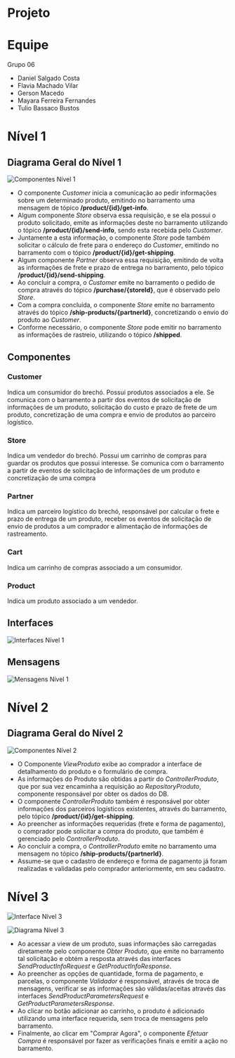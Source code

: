 # Projeto

# Equipe

Grupo 06
* Daniel Salgado Costa
* Flavia Machado Vilar
* Gerson Macedo
* Mayara Ferreira Fernandes
* Tulio Bassaco Bustos

# Nível 1

## Diagrama Geral do Nível 1

![Componentes Nível 1](images/n1-componentes.png)

* O componente _Customer_ inicia a comunicação ao pedir informações sobre um determinado produto, emitindo no barramento uma mensagem de tópico **/product/{id}/get-info**.
* Algum componente _Store_ observa essa requisição, e se ela possui o produto solicitado, emite as informações deste no barramento utilizando o tópico **/product/{id}/send-info**, sendo esta recebida pelo _Customer_.
* Juntamente a esta informação, o componente _Store_ pode também solicitar o cálculo de frete para o endereço do _Customer_, emitindo no barramento com o tópico **/product/{id}/get-shipping**.
* Algum componente _Partner_ observa essa requisição, emitindo de volta as informações de frete e prazo de entrega no barramento, pelo tópico **/product/{id}/send-shipping**.
* Ao concluir a compra, o _Customer_ emite no barramento o pedido de compra através do tópico **/purchase/{storeId}**, que é observado pelo _Store_.
* Com a compra concluída, o componente _Store_ emite no barramento através do tópico **/ship-products/{partnerId}**, concretizando o envio do produto ao _Customer_.
* Conforme necessário, o componente _Store_ pode emitir no barramento as informações de rastreio, utilizando o tópico **/shipped**.

## Componentes

### Customer

Indica um consumidor do brechó. Possui produtos associados a ele. Se comunica com o barramento a partir dos eventos de solicitação de informações de um produto, solicitação do custo e prazo de frete de um produto, concretização de uma compra e envio de produtos ao parceiro logístico.

### Store

Indica um vendedor do brechó. Possui um carrinho de compras para guardar os produtos que possui interesse. Se comunica com o barramento a partir de eventos de solicitação de informações de um produto e concretização de uma compra

### Partner

Indica um parceiro logístico do brechó, responsável por calcular o frete e prazo de entrega de um produto, receber os eventos de solicitação de envio de produtos a um comprador e alimentação de informações de rastreamento.

### Cart

Indica um carrinho de compras associado a um consumidor.

### Product

Indica um produto associado a um vendedor.

## Interfaces

![Interfaces Nível 1](images/n1-interfaces.png)

## Mensagens

![Mensagens Nível 1](images/n1-mensagens.png)

# Nível 2

## Diagrama Geral do Nível 2

![Componentes Nível 2](images/n2-componentes.png)

* O Componente _ViewProduto_ exibe ao comprador a interface de detalhamento do produto e o formulário de compra.
* As informações do Produto são obtidas a partir do _ControllerProduto_, que por sua vez encaminha a requisição ao _RepositoryProduto_, componente responsável por obter os dados do DB.
* O componente _ControllerProduto_ também é responsável por obter informações dos parceiros logísticos existentes, através do barramento, pelo tópico **/product/{id}/get-shipping**.
* Ao preencher as informações requeridas (frete e forma de pagamento), o comprador pode solicitar a compra do produto, que também é gerenciado pelo _ControllerProduto_.
* Ao concluir a compra, o _ControllerProduto_ emite no barramento uma mensagem no tópico **/ship-products/{partnerId}**.
* Assume-se que o cadastro de endereço e forma de pagamento já foram realizadas e validadas pelo comprador anteriormente, em seu cadastro.

# Nível 3

![Interface Nível 3](images/n3-interface.png)

![Diagrama Nível 3](images/n3-diagrama.png)

* Ao acessar a view de um produto, suas informações são carregadas diretamente pelo componente _Obter Produto_, que emite no barramento tal solicitação e obtém a resposta através das interfaces _SendProductInfoRequest_ e _GetProductInfoResponse_.
* Ao preencher as opções de quantidade, forma de pagamento, e parcelas, o componente _Validador_ é responsável, através de troca de mensagens, verificar se as informações são válidas/aceitas através das interfaces _SendProductParametersRequest_ e _GetProductParametersResponse_.
* Ao clicar no botão adicionar ao carrinho, o produto é adicionado utilizando uma interface requerida, sem troca de mensagens pelo barramento.
* Finalmente, ao clicar em "Comprar Agora", o componente _Efetuar Compra_ é responsável por fazer as verificações finais e emitir a ação no barramento.